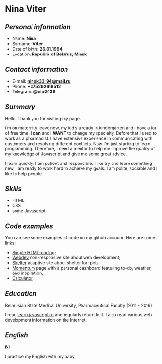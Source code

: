 # Nina Viter

## *Personal information*
* Name: **Nina**
* Surname: **Viter**
* Date of birth: **26.01.1994**
* Location: **Republic of Belarus, Minsk**

## *Contact information*
* E-mail: **ninok33_94@mail.ru**
* Phone: **+375292616512**
* Telegram: **@nin3439**

## *Summary*
Hello! Thank you for visiting my page.

I’m on maternity leave now, my kid’s already in kindergarten and I have a lot of free time. I **can** and I **WANT** to change my specialty. Before that I used to work as a pharmacist. I have extensive experience in communicating with customers and resolving different conflicts. Now I’m just starting to learn programming. Therefore, I need a mentor to help me improve the quality of my knowledge of Javascript and give me some great advice.

I learn quickly, I am patient and responsible. I like try and learn something new. I am ready to work hard to achieve my goals. I am polite, sociable and I like to help people.

## *Skills*
* HTML
* CSS
* some Javascript

## *Code examples*
You can see some examples of code on my github account. Here are some links:
* [Simple HTML-coding](https://github.com/nin3439/brotask2);
* [Webdev](https://rolling-scopes-school.github.io/nin3439-JS2020Q3/webdev) non-responsive site about web development;
* [Shelter](https://rolling-scopes-school.github.io/nin3439-JS2020Q3/shelter/pages/main/main.html) adaptive site about shelter for; pets 
* [Momentum](https://rolling-scopes-school.github.io/nin3439-JS2020Q3/momentum) page with a personal dashboard featuring to-do, weather, and inspiration;
* [Calculator](https://rolling-scopes-school.github.io/nin3439-JS2020Q3/calculator);

## *Education*
Belarusian State Medical University, Pharmaceutical Faculty (2011 - 2016)

I read [learn.javascript.ru](https://learn.javascript.ru/) and regularly return to it. I also read various web development information on the Internet.

## *English*
**B1**

I practice my English with my baby.
